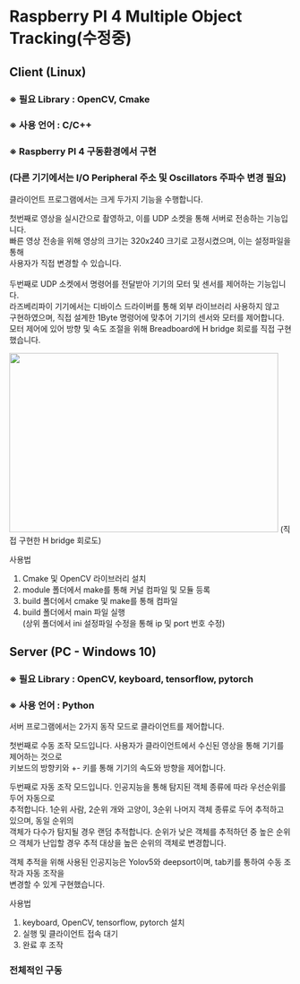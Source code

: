 # Raspberry PI 4 Multiple Object Tracking(수정중)
## Client (Linux)  

### ※ 필요 Library : OpenCV, Cmake  

### ※ 사용 언어 : C/C++  

### ※ Raspberry PI 4 구동환경에서 구현
### (다른 기기에서는 I/O Peripheral 주소 및 Oscillators 주파수 변경 필요)
  
  
클라이언트 프로그램에서는 크게 두가지 기능을 수행합니다.  
  
첫번째로 영상을 실시간으로 촬영하고, 이를 UDP 소켓을 통해 서버로 전송하는 기능입니다.  
빠른 영상 전송을 위해 영상의 크기는 320x240 크기로 고정시켰으며, 이는 설정파일을 통해  
사용자가 직접 변경할 수 있습니다.  
<br>두번째로 UDP 소켓에서 명령어를 전달받아 기기의 모터 및 센서를 제어하는 기능입니다.  
라즈베리파이 기기에서는 디바이스 드라이버를 통해 외부 라이브러리 사용하지 않고  
구현하였으며, 직접 설계한 1Byte 명령어에 맞추어 기기의 센서와 모터를 제어합니다.  
모터 제어에 있어 방향 및 속도 조절을 위해 Breadboard에 H bridge 회로를 직접 구현했습니다.  
  
<img src="https://user-images.githubusercontent.com/78298368/208564705-7265b554-ed1b-4740-b946-42404c9ceded.png"  width="480" height="320"/>
(직접 구현한 H bridge 회로도)

사용법

1. Cmake 및 OpenCV 라이브러리 설치
2. module 폴더에서 make를 통해 커널 컴파일 및 모듈 등록
3. build 폴더에서 cmake 및 make를 통해 컴파일
4. build 폴더에서 main 파일 실행  
(상위 폴더에서 ini 설정파일 수정을 통해 ip 및 port 번호 수정)  
  
  ## Server (PC - Windows 10)
  
  ### ※ 필요 Library : OpenCV, keyboard, tensorflow, pytorch
  
  ### ※ 사용 언어 : Python
  
  
  서버 프로그램에서는 2가지 동작 모드로 클라이언트를 제어합니다.  
    
  첫번째로 수동 조작 모드입니다. 사용자가 클라이언트에서 수신된 영상을 통해 기기를 제어하는 것으로  
  키보드의 방향키와 +- 키를 통해 기기의 속도와 방향을 제어합니다.
  
  두번째로 자동 조작 모드입니다. 인공지능을 통해 탐지된 객체 종류에 따라 우선순위를 두어 자동으로  
  추적합니다. 1순위 사람, 2순위 개와 고양이, 3순위 나머지 객체 종류로 두어 추적하고 있으며, 동일 순위의  
  객체가 다수가 탐지될 경우 랜덤 추적합니다. 순위가 낮은 객체를 추적하던 중 높은 순위으 객체가 난입할 경우
  추적 대상을 높은 순위의 객체로 변경합니다.  
  
  객체 추적을 위해 사용된 인공지능은 Yolov5와 deepsort이며, tab키를 통하여 수동 조작과 자동 조작을  
  변경할 수 있게 구현했습니다.
  
 사용법
 1. keyboard, OpenCV, tensorflow, pytorch 설치
 2. 실행 및 클라이언트 접속 대기
 3. 완료 후 조작

### 전체적인 구동
